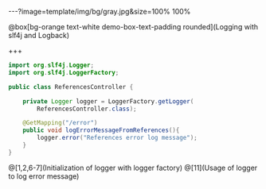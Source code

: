 ---?image=template/img/bg/gray.jpg&size=100% 100%

@box[bg-orange text-white demo-box-text-padding rounded](Logging with slf4j and Logback)

+++

```java
import org.slf4j.Logger;
import org.slf4j.LoggerFactory;

public class ReferencesController {

    private Logger logger = LoggerFactory.getLogger(
        ReferencesController.class);

    @GetMapping("/error")
    public void logErrorMessageFromReferences(){
        logger.error("References error log message");
    }
}
```

@[1,2,6-7](Initialization of logger with logger factory)
@[11](Usage of logger to log error message)